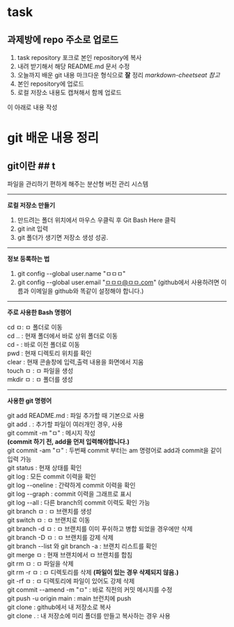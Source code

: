 # task

## 과제방에 repo 주소로 업로드

1. task repository 포크로 본인 repository에 복사
2. 내려 받기해서 해당 README.md 문서 수정
3. 오늘까지 배운 git 내용 마크다운 형식으로 __잘__ 정리
  _markdown-cheetseat 참고_
4. 본인 repository에 업로드
5. 로컬 저장소 내용도 캡쳐해서 함께 업로드

이 아래로 내용 작성
# git 배운 내용 정리 #

## git이란 ## t

파일을 관리하기 편하게 해주는 분산형 버전 관리 시스템
***
**로컬 저장소 만들기**
1. 만드려는 폴더 위치에서 마우스 우클릭 후 Git Bash Here 클릭
2. git init 입력
3. git 폴더가 생기면 저장소 생성 성공.
***
**정보 등록하는 법**
1. git config --global user.name "ㅁㅁㅁ" 
2. git config --global user.email "ㅁㅁㅁ@ㅁㅁ.com" 
(github에서 사용하려면 이름과 이메일을 github와 똑같이 설정해야 합니다.)
***
   
**주로 사용한 Bash 명령어**
   
cd ㅁ: ㅁ 폴더로 이동   
cd .. : 현재 폴더에서 바로 상위 폴더로 이동   
cd - : 바로 이전 폴더로 이동   
pwd : 현재 디렉토리 위치를 확인   
clear : 현재 콘솔창에 입력,출력 내용을 화면에서 지움   
touch ㅁ : ㅁ 파일을 생성   
mkdir ㅁ : ㅁ 폴더를 생성   
***
**사용한 git 명령어**   
   
git add README.md : 파일 추가할 때 기본으로 사용   
git add . : 추가할 파일이 여러개인 경우, 사용   
git commit -m "ㅁ" : 메시지 작성    
**(commit 하기 전, add을 먼저 입력해야합니다.)**   
git commit -am "ㅁ" : 두번째 commit 부터는 am 명령어로 add과 commit을 같이 입력 가능   
git status : 현재 상태를 확인   
git log : 모든 commit 이력을 확인   
git log --oneline : 간략하게 commit 이력을 확인   
git log --graph : commit 이력을 그래프로 표시   
git log --all : 다른 branch의 commit 이력도 확인 가능   
git branch ㅁ : ㅁ 브랜치를 생성   
git switch ㅁ : ㅁ 브랜치로 이동   
git branch -d ㅁ : ㅁ 브랜치를 이미 푸쉬하고 병합 되었을 경우에만 삭제   
git branch -D ㅁ : ㅁ 브랜치를 강제 삭제   
git branch --list 와 git branch -a : 브랜치 리스트를 확인   
git merge ㅁ : 현재 브랜치에서 ㅁ 브랜치를 합침   
git rm ㅁ : ㅁ 파일을 삭제   
git rm -r ㅁ : ㅁ 디렉토리를 삭제 **(파일이 있는 경우 삭제되지 않음.)**   
git -rf ㅁ : ㅁ 디렉토리에 파일이 있어도 강제 삭제   
git commit --amend -m "ㅁ" : 바로 직전의 커밋 메시지를 수정   
git push -u origin main : main 브런치에 push   
git clone : github에서 내 저장소로 복사   
git clone  .  : 내 저장소에 미리 폴더를 만들고 복사하는 경우 사용   

